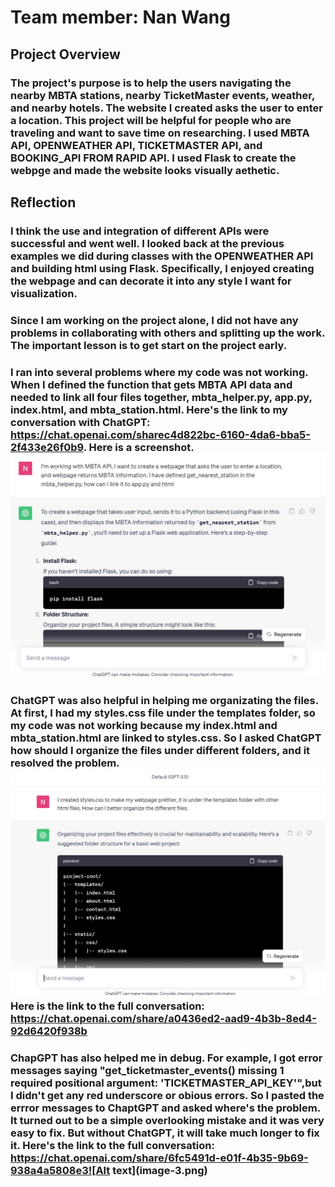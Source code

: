 # Team member: Nan Wang
## Project Overview
### The project's purpose is to help the users navigating the nearby MBTA stations, nearby TicketMaster events, weather, and nearby hotels. The website I created asks the user to enter a location. This project will be helpful for people who are traveling and want to save time on researching. I used MBTA API, OPENWEATHER API, TICKETMASTER API, and BOOKING_API FROM RAPID API. I used Flask to create the webpge and made the website looks visually aethetic.
## Reflection
### I think the use and integration of different APIs were successful and went well. I looked back at the previous examples we did during classes with the OPENWEATHER API and building html using Flask. Specifically, I enjoyed creating the webpage and can decorate it into any style I want for visualization.
### Since I am working on the project alone, I did not have any problems in collaborating with others and splitting up the work. The important lesson is to get start on the project early.
### I ran into several problems where my code was not working. When I defined the function that gets MBTA API data and needed to link all four files together, mbta_helper.py, app.py, index.html, and mbta_station.html. Here's the link to my conversation with ChatGPT: https://chat.openai.com/sharec4d822bc-6160-4da6-bba5-2f433e26f0b9. Here is a screenshot.![Alt text](image-1.png)
### ChatGPT was also helpful in helping me organizating the files. At first, I had my styles.css file under the templates folder, so my code was not working because my index.html and mbta_station.html are linked to styles.css. So I asked ChatGPT how should I organize the files under different folders, and it resolved the problem.![Alt text](image-2.png)Here is the link to the full conversation: https://chat.openai.com/share/a0436ed2-aad9-4b3b-8ed4-92d6420f938b 
### ChapGPT has also helped me in debug. For example, I got error messages saying "get_ticketmaster_events() missing 1 required positional argument: 'TICKETMASTER_API_KEY'",but I didn't get any red underscore or obious errors. So I pasted the errror messages to ChaptGPT and asked where's the problem. It turned out to be a simple overlooking mistake and it was very easy to fix. But without ChatGPT, it will take much longer to fix it. Here's the link to the full conversation: https://chat.openai.com/share/6fc5491d-e01f-4b35-9b69-938a4a5808e3![Alt text](image-3.png)